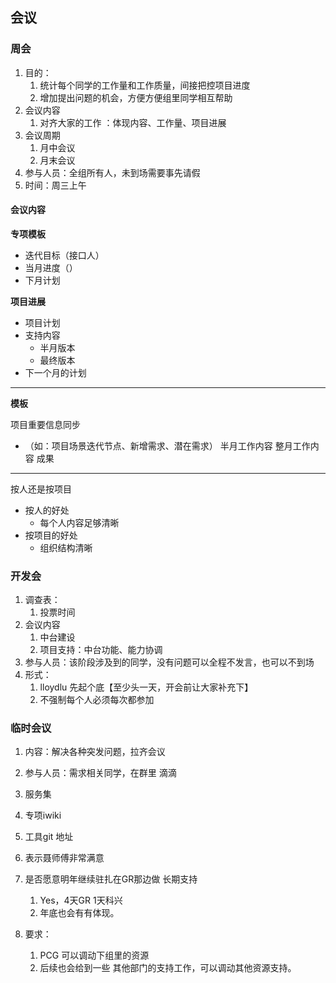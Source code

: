 ## 会议

### 周会
1. 目的：
	1. 统计每个同学的工作量和工作质量，间接把控项目进度
	2. 增加提出问题的机会，方便方便组里同学相互帮助
2. 会议内容
	1. 对齐大家的工作 ：体现内容、工作量、项目进展
3. 会议周期
	1. 月中会议
	2. 月末会议
4. 参与人员：全组所有人，未到场需要事先请假
5. 时间：周三上午


#### 会议内容

**专项模板**
- 迭代目标（接口人）
- 当月进度（）
- 下月计划

**项目进展**
- 项目计划
- 支持内容
	- 半月版本
	- 最终版本
- 下一个月的计划

----
**模板**

项目重要信息同步
- （如：项目场景迭代节点、新增需求、潜在需求）
半月工作内容
整月工作内容
成果

-----

按人还是按项目
- 按人的好处
	- 每个人内容足够清晰
- 按项目的好处
	- 组织结构清晰

### 开发会
1. 调查表：
	1. 投票时间
2. 会议内容
	1. 中台建设
	2. 项目支持：中台功能、能力协调
1. 参与人员：该阶段涉及到的同学，没有问题可以全程不发言，也可以不到场
2. 形式：
	1. lloydlu 先起个底【至少头一天，开会前让大家补充下】
	2. 不强制每个人必须每次都参加


### 临时会议
1. 内容：解决各种突发问题，拉齐会议
2. 参与人员：需求相关同学，在群里 滴滴



1. 服务集
2. 专项iwiki
3. 工具git 地址


1. 表示聂师傅非常满意
2. 是否愿意明年继续驻扎在GR那边做 长期支持
	1. Yes，4天GR 1天科兴
	2. 年底也会有有体现。
3. 要求：
	1. PCG 可以调动下组里的资源
	2. 后续也会给到一些 其他部门的支持工作，可以调动其他资源支持。


